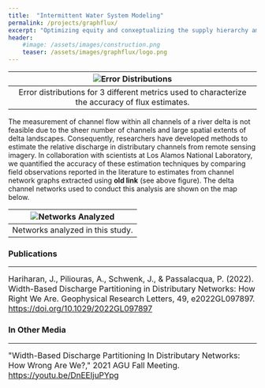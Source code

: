```yaml
---
title:  "Intermittent Water System Modeling"
permalink: /projects/graphflux/
excerpt: "Optimizing equity and conxeptualizing the supply hierarchy amongst consumers"
header:
    #image: /assets/images/construction.png
    teaser: /assets/images/graphflux/logo.png
---
```


| ![Error Distributions](/assets/images/graphflux/AvgWidthErrorFig.png) |
|:--:|
| Error distributions for 3 different metrics used to characterize the accuracy of flux estimates. |

The measurement of channel flow within all channels of a river delta is not feasible due to the sheer number of channels and large spatial extents of delta landscapes. Consequently, researchers have developed methods to estimate the relative discharge in distributary channels from remote sensing imagery. In collaboration with scientists at Los Alamos National Laboratory, we quantified the accuracy of these estimation techniques by comparing field observations reported in the literature to estimates from channel network graphs extracted using **old link** (see above figure). The delta channel networks used to conduct this analysis are shown on the map below.

| ![Networks Analyzed](/assets/images/graphflux/OverviewMap_new.png) |
|:--:|
| Networks analyzed in this study. |

### Publications
---

<font size="3">
Hariharan, J., Piliouras, A., Schwenk, J., & Passalacqua, P. (2022). Width-Based Discharge Partitioning in Distributary Networks: How Right We Are. Geophysical Research Letters, 49, e2022GL097897. <a href="https://doi.org/10.1029/2022GL097897">https://doi.org/10.1029/2022GL097897</a>
</font>

### In Other Media
---

<font size="3">
"Width-Based Discharge Partitioning In Distributary Networks: How Wrong Are We?," 2021 AGU Fall Meeting. <a href="https://youtu.be/DnEEIjuPYpg">https://youtu.be/DnEEIjuPYpg</a>
</font>
